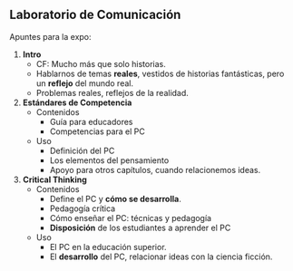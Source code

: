 ## Laboratorio de Comunicación

Apuntes para la expo:

1. **Intro**
	- CF: Mucho más que solo historias.
	- Hablarnos de temas **reales**, vestidos de historias fantásticas, pero un **reflejo** del mundo real.
	- Problemas reales, reflejos de la realidad.
1. **Estándares de Competencia**
	- Contenidos
		- Guía para educadores
		- Competencias para el PC
	- Uso
		- Definición del PC
		- Los elementos del pensamiento
		- Apoyo para otros capítulos, cuando relacionemos ideas.
2. **Critical Thinking**
	- Contenidos
		- Define el PC y **cómo se desarrolla**.
		- Pedagogía crítica
		- Cómo enseñar el PC: técnicas y pedagogía
		- **Disposición** de los estudiantes a aprender el PC
	- Uso
		- El PC en la educación superior.
		- El **desarrollo** del PC, relacionar ideas con la ciencia ficción.
